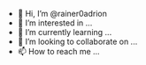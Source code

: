 - 👋 Hi, I’m @rainer0adrion
- 👀 I’m interested in ...
- 🌱 I’m currently learning ...
- 💞️ I’m looking to collaborate on ...
- 📫 How to reach me ...

<!---
rainer0adrion/rainer0adrion is a ✨ special ✨ repository because its `README.md` (this file) appears on your GitHub profile.
You can click the Preview link to take a look at your changes.
--->
